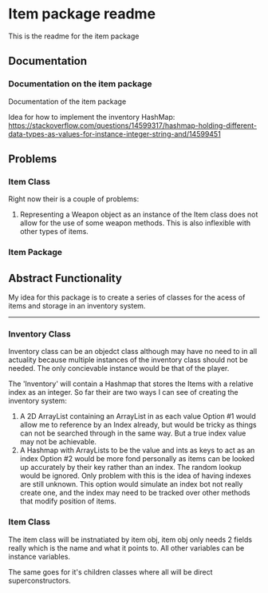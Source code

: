 # Item package readme

This is the readme for the item package

## Documentation

### Documentation on the item package

Documentation of the item package

Idea for how to implement the inventory HashMap:
https://stackoverflow.com/questions/14599317/hashmap-holding-different-data-types-as-values-for-instance-integer-string-and/14599451

## Problems

### Item Class
Right now their is a couple of problems:

1. Representing a Weapon object as an instance of the Item class does not allow for the use of some weapon methods. This is also inflexible with other types of items. 


### Item Package 

## Abstract Functionality

My idea for this package is to create a series of classes for the acess of items and storage in an inventory system.

-------------------------------------------------
### Inventory Class
Inventory class can be an objedct class although may have no need to in all actuality because multiple instances of the inventory class should not be needed. The only concievable instance would be that of the player.

The 'Inventory' will contain a Hashmap that stores the Items with a relative index as an integer. So far their are two ways I can see of creating the inventory system:

1. A 2D ArrayList containing an ArrayList in as each value
Option #1 would allow me to reference by an Index already, but would be tricky as things can not be searched through in the same way. But a true index value may not be achievable.
2. A Hashmap with ArrayLists to be the value and ints as keys to act as an index
Option #2 would be more fond personally as items can be looked up accurately by their key rather than an index. The random lookup would be ignored. Only problem with this is the idea of having indexes are still unknown. This option would simulate an index bot not really create one, and the index may need to be tracked over other methods that modify position of items.

### Item Class

The item class will be instnatiated by item obj, item obj only needs 2 fields really which is the name and what it points to. All other variables can be instance variables.

The same goes for it's children classes where all will be direct superconstructors.






